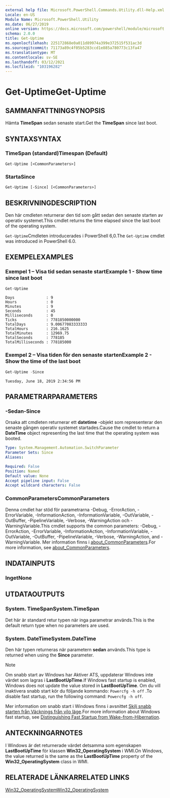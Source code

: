 ```yaml
---
external help file: Microsoft.PowerShell.Commands.Utility.dll-Help.xml
Locale: en-US
Module Name: Microsoft.PowerShell.Utility
ms.date: 06/27/2019
online version: https://docs.microsoft.com/powershell/module/microsoft.powershell.utility/get-uptime?view=powershell-7.1&WT.mc_id=ps-gethelp
schema: 2.0.0
title: Get-Uptime
ms.openlocfilehash: 225172868e0a011d89974a399e372515f531ac3d
ms.sourcegitcommit: 71173a89c4f05b5283ccd1e885a780773c13fa47
ms.translationtype: MT
ms.contentlocale: sv-SE
ms.lasthandoff: 03/12/2021
ms.locfileid: "103196282"
---
```

# <span data-ttu-id="15992-102">Get-Uptime</span><span class="sxs-lookup"><span data-stu-id="15992-102">Get-Uptime</span></span>

## <span data-ttu-id="15992-103">SAMMANFATTNING</span><span class="sxs-lookup"><span data-stu-id="15992-103">SYNOPSIS</span></span>
<span data-ttu-id="15992-104">Hämta **TimeSpan** sedan senaste start.</span><span class="sxs-lookup"><span data-stu-id="15992-104">Get the **TimeSpan** since last boot.</span></span>

## <span data-ttu-id="15992-105">SYNTAX</span><span class="sxs-lookup"><span data-stu-id="15992-105">SYNTAX</span></span>

### <span data-ttu-id="15992-106">TimeSpan (standard)</span><span class="sxs-lookup"><span data-stu-id="15992-106">Timespan (Default)</span></span>

```
Get-Uptime [<CommonParameters>]
```

### <span data-ttu-id="15992-107">Starta</span><span class="sxs-lookup"><span data-stu-id="15992-107">Since</span></span>

```
Get-Uptime [-Since] [<CommonParameters>]
```

## <span data-ttu-id="15992-108">BESKRIVNING</span><span class="sxs-lookup"><span data-stu-id="15992-108">DESCRIPTION</span></span>

<span data-ttu-id="15992-109">Den här cmdleten returnerar den tid som gått sedan den senaste starten av operativ systemet.</span><span class="sxs-lookup"><span data-stu-id="15992-109">This cmdlet returns the time elapsed since the last boot of the operating system.</span></span>

<span data-ttu-id="15992-110">`Get-Uptime`Cmdleten introducerades i PowerShell 6,0.</span><span class="sxs-lookup"><span data-stu-id="15992-110">The `Get-Uptime` cmdlet was introduced in PowerShell 6.0.</span></span>

## <span data-ttu-id="15992-111">EXEMPEL</span><span class="sxs-lookup"><span data-stu-id="15992-111">EXAMPLES</span></span>

### <span data-ttu-id="15992-112">Exempel 1 – Visa tid sedan senaste start</span><span class="sxs-lookup"><span data-stu-id="15992-112">Example 1 - Show time since last boot</span></span>

```powershell
Get-Uptime
```

```Output
Days              : 9
Hours             : 0
Minutes           : 9
Seconds           : 45
Milliseconds      : 0
Ticks             : 7781850000000
TotalDays         : 9.00677083333333
TotalHours        : 216.1625
TotalMinutes      : 12969.75
TotalSeconds      : 778185
TotalMilliseconds : 778185000
```

### <span data-ttu-id="15992-113">Exempel 2 – Visa tiden för den senaste starten</span><span class="sxs-lookup"><span data-stu-id="15992-113">Example 2 - Show the time of the last boot</span></span>

```powershell
Get-Uptime -Since
```

```Output
Tuesday, June 18, 2019 2:34:56 PM
```

## <span data-ttu-id="15992-114">PARAMETRAR</span><span class="sxs-lookup"><span data-stu-id="15992-114">PARAMETERS</span></span>

### <span data-ttu-id="15992-115">-Sedan</span><span class="sxs-lookup"><span data-stu-id="15992-115">-Since</span></span>

<span data-ttu-id="15992-116">Orsaka att cmdleten returnerar ett **datetime** -objekt som representerar den senaste gången operativ systemet startades.</span><span class="sxs-lookup"><span data-stu-id="15992-116">Cause the cmdlet to return a **DateTime** object representing the last time that the operating system was booted.</span></span>

```yaml
Type: System.Management.Automation.SwitchParameter
Parameter Sets: Since
Aliases:

Required: False
Position: Named
Default value: None
Accept pipeline input: False
Accept wildcard characters: False
```

### <span data-ttu-id="15992-117">CommonParameters</span><span class="sxs-lookup"><span data-stu-id="15992-117">CommonParameters</span></span>

<span data-ttu-id="15992-118">Denna cmdlet har stöd för parametrarna -Debug, -ErrorAction, -ErrorVariable, -InformationAction, -InformationVariable, -OutVariable, -OutBuffer, -PipelineVariable, -Verbose, -WarningAction och -WarningVariable.</span><span class="sxs-lookup"><span data-stu-id="15992-118">This cmdlet supports the common parameters: -Debug, -ErrorAction, -ErrorVariable, -InformationAction, -InformationVariable, -OutVariable, -OutBuffer, -PipelineVariable, -Verbose, -WarningAction, and -WarningVariable.</span></span> <span data-ttu-id="15992-119">Mer information finns i [about_CommonParameters](https://go.microsoft.com/fwlink/?LinkID=113216).</span><span class="sxs-lookup"><span data-stu-id="15992-119">For more information, see [about_CommonParameters](https://go.microsoft.com/fwlink/?LinkID=113216).</span></span>

## <span data-ttu-id="15992-120">INDATA</span><span class="sxs-lookup"><span data-stu-id="15992-120">INPUTS</span></span>

### <span data-ttu-id="15992-121">Inget</span><span class="sxs-lookup"><span data-stu-id="15992-121">None</span></span>

## <span data-ttu-id="15992-122">UTDATA</span><span class="sxs-lookup"><span data-stu-id="15992-122">OUTPUTS</span></span>

### <span data-ttu-id="15992-123">System. TimeSpan</span><span class="sxs-lookup"><span data-stu-id="15992-123">System.TimeSpan</span></span>

<span data-ttu-id="15992-124">Det här är standard retur typen när inga parametrar används.</span><span class="sxs-lookup"><span data-stu-id="15992-124">This is the default return type when no parameters are used.</span></span>

### <span data-ttu-id="15992-125">System. DateTime</span><span class="sxs-lookup"><span data-stu-id="15992-125">System.DateTime</span></span>

<span data-ttu-id="15992-126">Den här typen returneras när parametern **sedan** används.</span><span class="sxs-lookup"><span data-stu-id="15992-126">This type is returned when using the **Since** parameter.</span></span>

> [!NOTE]
> <span data-ttu-id="15992-127">Om snabb start av Windows har Aktiver ATS, uppdaterar Windows inte värdet som lagras i **LastBootUpTime**.</span><span class="sxs-lookup"><span data-stu-id="15992-127">If Windows fast startup is enabled, Windows does not update the value stored in **LastBootUpTime**.</span></span> <span data-ttu-id="15992-128">Om du vill inaktivera snabb start kör du följande kommando: `Powercfg -h off` .</span><span class="sxs-lookup"><span data-stu-id="15992-128">To disable fast startup, run the following command: `Powercfg -h off`.</span></span>
>
> <span data-ttu-id="15992-129">Mer information om snabb start i Windows finns i avsnittet [Skilj snabb starten från Väcknings från vilo läge](/windows-hardware/drivers/kernel/distinguishing-fast-startup-from-wake-from-hibernation).</span><span class="sxs-lookup"><span data-stu-id="15992-129">For more information about Windows fast startup, see [Distinguishing Fast Startup from Wake-from-Hibernation](/windows-hardware/drivers/kernel/distinguishing-fast-startup-from-wake-from-hibernation).</span></span>

## <span data-ttu-id="15992-130">ANTECKNINGAR</span><span class="sxs-lookup"><span data-stu-id="15992-130">NOTES</span></span>

<span data-ttu-id="15992-131">I Windows är det returnerade värdet detsamma som egenskapen **LastBootUpTime** för klassen **Win32_OperatingSystem** i WMI.</span><span class="sxs-lookup"><span data-stu-id="15992-131">On Windows, the value returned is the same as the **LastBootUpTime** property of the **Win32_OperatingSystem** class in WMI.</span></span>

## <span data-ttu-id="15992-132">RELATERADE LÄNKAR</span><span class="sxs-lookup"><span data-stu-id="15992-132">RELATED LINKS</span></span>

[<span data-ttu-id="15992-133">Win32_OperatingSystem</span><span class="sxs-lookup"><span data-stu-id="15992-133">Win32_OperatingSystem</span></span>](/windows/win32/cimwin32prov/win32-operatingsystem#properties)

